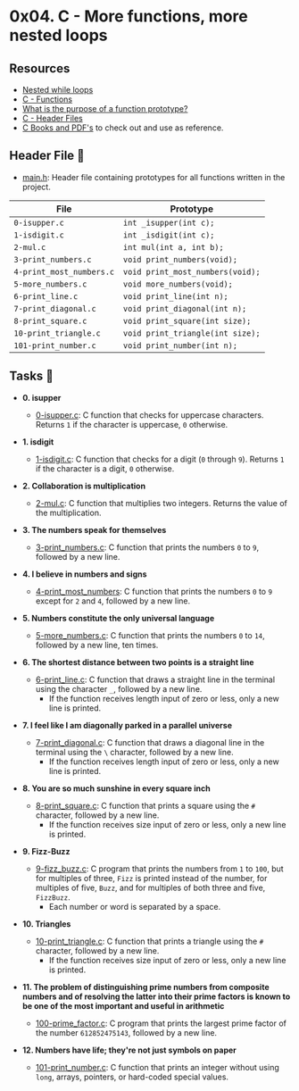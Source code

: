 # 0x04. C - More functions, more nested loops

## Resources

- [Nested while loops](https://www.youtube.com/watch?v=Z3iGeQ1gIss)
- [C - Functions](https://www.tutorialspoint.com/cprogramming/c_functions.htm)
- [What is the purpose of a function prototype?](https://www.geeksforgeeks.org/what-is-the-purpose-of-a-function-prototype/)
- [C - Header Files](https://www.tutorialspoint.com/cprogramming/c_header_files.htm)
- [C Books and PDF's](../references) to check out and use as reference.

## Header File :file_folder:

- [main.h](./main.h): Header file containing prototypes for all functions written in the project.

| File                     | Prototype                        |
| ------------------------ | -------------------------------- |
| `0-isupper.c`            | `int _isupper(int c);`           |
| `1-isdigit.c`            | `int _isdigit(int c);`           |
| `2-mul.c`                | `int mul(int a, int b);`         |
| `3-print_numbers.c`      | `void print_numbers(void);`      |
| `4-print_most_numbers.c` | `void print_most_numbers(void);` |
| `5-more_numbers.c`       | `void more_numbers(void);`       |
| `6-print_line.c`         | `void print_line(int n);`        |
| `7-print_diagonal.c`     | `void print_diagonal(int n);`    |
| `8-print_square.c`       | `void print_square(int size);`   |
| `10-print_triangle.c`    | `void print_triangle(int size);` |
| `101-print_number.c`     | `void print_number(int n);`      |

## Tasks :page_with_curl:

- **0. isupper**

  - [0-isupper.c](./0-isupper.c): C function that checks for uppercase characters. Returns
    `1` if the character is uppercase, `0` otherwise.

- **1. isdigit**

  - [1-isdigit.c](./1-isdigit.c): C function that checks for a digit (`0` through `9`).
    Returns `1` if the character is a digit, `0` otherwise.

- **2. Collaboration is multiplication**

  - [2-mul.c](./2-mul.c): C function that multiplies two integers. Returns the value of
    the multiplication.

- **3. The numbers speak for themselves**

  - [3-print_numbers.c](./3-print_numbers.c): C function that prints the numbers `0` to
    `9`, followed by a new line.

- **4. I believe in numbers and signs**

  - [4-print_most_numbers](./4-print_most_numbers.c): C function that prints the numbers
    `0` to `9` except for `2` and `4`, followed by a new line.

- **5. Numbers constitute the only universal language**

  - [5-more_numbers.c](./5-more_numbers.c): C function that prints the numbers `0` to
    `14`, followed by a new line, ten times.

- **6. The shortest distance between two points is a straight line**

  - [6-print_line.c](./6-print_line.c): C function that draws a straight line in the terminal
    using the character `_`, followed by a new line.
    - If the function receives length input of zero or less, only a new line is printed.

- **7. I feel like I am diagonally parked in a parallel universe**

  - [7-print_diagonal.c](./7-print_diagonal.c): C function that draws a diagonal
    line in the terminal using the `\` character, followed by a new line.
    - If the function receives length input of zero or less, only a new line is printed.

- **8. You are so much sunshine in every square inch**

  - [8-print_square.c](./8-print_square.c): C function that prints a square using the `#`
    character, followed by a new line.
    - If the function receives size input of zero or less, only a new line is printed.

- **9. Fizz-Buzz**

  - [9-fizz_buzz.c](./9-fizz_buzz.c): C program that prints the numbers from `1` to
    `100`, but for multiples of three, `Fizz` is printed instead of the number, for
    multiples of five, `Buzz`, and for multiples of both three and five, `FizzBuzz`.
    - Each number or word is separated by a space.

- **10. Triangles**

  - [10-print_triangle.c](./10-print_triangle.c): C function that prints a triangle using
    the `#` character, followed by a new line.
    - If the function receives size input of zero or less, only a new line is printed.

- **11. The problem of distinguishing prime numbers from composite numbers and of resolving the latter into their prime factors is known to be one of the most important and useful in arithmetic**

  - [100-prime_factor.c](./100-prime_factor.c): C program that prints the largest prime factor
    of the number `612852475143`, followed by a new line.

- **12. Numbers have life; they're not just symbols on paper**
  - [101-print_number.c](./101-print_number.c): C function that prints an integer without
    using `long`, arrays, pointers, or hard-coded special values.
